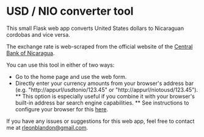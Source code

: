 # USD / NIO converter tool
This small Flask web app converts United States dollars to Nicaraguan cordobas and vice versa.

The exchange rate is web-scraped from the official website of the [Central Bank of Nicaragua](https://www.bcn.gob.ni/).

You can use this tool in either of two ways:
* Go to the home page and use the web form.
* Directly enter your currency amounts from your browser's address bar (e.g. "http://appurl/usdtonio/123.45" or "http://appurl/niotousd/123.45").
** This option is especially useful if you combine it with your browser's built-in address bar search engine capabilities.
** See instructions to configure your browser for this [here](https://www.groovypost.com/howto/add-custom-search-engine-chrome/).

If you have any issues or suggestions for this web app, feel free to contact me at [rleonblandon@gmail.com](mailto:rleonblandon@gmail.com).
